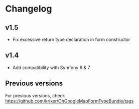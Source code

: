 Changelog
=========

v1.5
----

 * Fix excessive return type declaration in form constructor

v1.4
----

 * Add compatibility with Symfony 6 & 7

Previous versions
-----------------

For previous versions, check https://github.com/krixer/OhGoogleMapFormTypeBundle/tags
